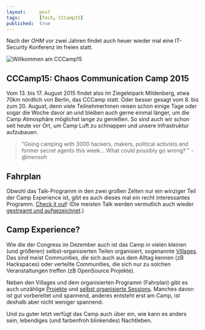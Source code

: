 ```yaml
---
layout: 	post
tags: 		[Tech, CCCamp15]
published: 	true
---
```


Nach der *OHM* vor zwei Jahren findet auch heuer wieder mal eine IT-Security Konferenz im freien statt.

![Willkommen am CCCamp15](http://asset-b.soupcdn.com/asset/12670/6976_b518_960.jpeg)

## CCCamp15: Chaos Communication Camp 2015

Vom 13. bis 17. August 2015 findet also im Ziegeleipark Mildenberg, etwa 70km nördlich von Berlin, das CCCamp statt. Oder besser gesagt vom 8. bis zum 20. August, denn viele TeilnehmerInnen reisen schon einige Tage oder sogar die Woche davor an und bleiben auch gerne einmal länger, um die Camp Atmosphäre möglichst lange zu genießen. So sind auch wir schon seit heute vor Ort, um Camp Luft zu schnappen und unsere Infrastruktur aufzubauen.

> "Going camping with 3000 hackers, makers, political activists and former secret agents this week… What could possibly go wrong? " - *@mensoh*

## Fahrplan

Obwohl das Talk-Programm in den zwei großen Zelten nur ein winziger Teil der Camp Experience ist, gibt es auch dieses mal ein recht interessantes Programm. [Check it out](https://events.ccc.de/camp/2015/Fahrplan/events.html)! (Die meisten Talk werden vermutlich auch wieder [gestreamt und aufgezeichnet](http://streaming.media.ccc.de/).)

## Camp Experience?

Wie die der Congress im Dezember auch ist das Camp in vielen kleinen (und größeren) selbst-organisierten Teilen organisiert, sogenannte [Villages](https://events.ccc.de/camp/2015/wiki/Static:Villages). Das sind meist Communities, die sich auch aus dem Alltag kennen (zB Hackspaces) oder verteilte Communities, die sich nur zu solchen Veranstaltungen treffen (zB OpenSource Projekte).

Neben den Villages und dem organisierten Programm (Fahrplan) gibt es auch unzählige [Projekte](https://events.ccc.de/camp/2015/wiki/Static:Projects) und [selbst organisierte Sessions](https://events.ccc.de/camp/2015/wiki/Static:Self-organized_Sessions). Manches davon ist gut vorbereitet und spannend, anderes entsteht erst am Camp, ist deshalb aber nicht weniger spannend.

Und zu guter letzt verfügt das Camp auch über ein, wie kann es anders sein, lebendiges (und farbenfroh blinkendes) Nachtleben.


